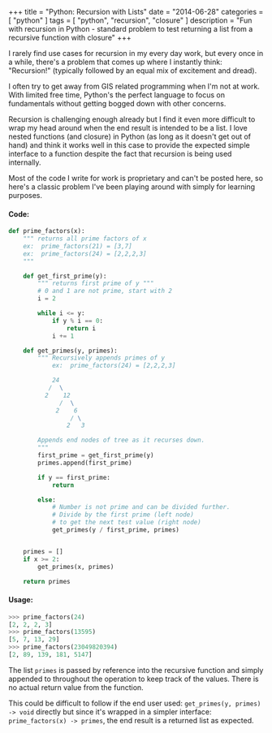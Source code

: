+++
title = "Python: Recursion with Lists"
date = "2014-06-28"
categories = [
  "python"
]
tags = [
  "python",
  "recursion",
  "closure"
]
description = "Fun with recursion in Python - standard problem to test returning a list from a recursive function with closure"
+++

I rarely find use cases for recursion in my every day work, but every once in a while, there's a problem that comes up where I instantly think: "Recursion!" (typically followed by an equal mix of excitement and dread).

I often try to get away from GIS related programming when I'm not at work.  With limited free time, Python's the perfect language to focus on fundamentals without getting bogged down with other concerns.

Recursion is challenging enough already but I find it even more difficult to wrap my head around when the end result is intended to be a list.  I love nested functions (and closure) in Python (as long as it doesn't get out of hand) and think it works well in this case to provide the expected simple interface to a function despite the fact that recursion is being used internally.

Most of the code I write for work is proprietary and can't be posted here, so here's a classic problem I've been playing around with simply for learning purposes.

#### Code:
```python
def prime_factors(x):
    """ returns all prime factors of x
    ex:  prime_factors(21) = [3,7]
    ex:  prime_factors(24) = [2,2,2,3]
    """

    def get_first_prime(y):
        """ returns first prime of y """
        # 0 and 1 are not prime, start with 2
        i = 2

        while i <= y:
            if y % i == 0:
                return i
            i += 1

    def get_primes(y, primes):
        """ Recursively appends primes of y
            ex:  prime_factors(24) = [2,2,2,3]

            24
           /  \
          2    12
              /  \
             2    6
                 / \
                2   3

        Appends end nodes of tree as it recurses down.
        """
        first_prime = get_first_prime(y)
        primes.append(first_prime)

        if y == first_prime:
            return

        else:
            # Number is not prime and can be divided further.
            # Divide by the first prime (left node)
            # to get the next test value (right node)
            get_primes(y / first_prime, primes)


    primes = []
    if x >= 2:
        get_primes(x, primes)

    return primes
```

#### Usage:
```python
>>> prime_factors(24)
[2, 2, 2, 3]
>>> prime_factors(13595)
[5, 7, 13, 29]
>>> prime_factors(23049820394)
[2, 89, 139, 181, 5147]
```


The list ```primes``` is passed by reference into the recursive function and simply appended to throughout the operation to keep track of the values.  There is no actual return value from the function.  

This could be difficult to follow if the end user used: ```get_primes(y, primes) -> void``` directly but since it's wrapped in a simpler interface:  ```prime_factors(x) -> primes```, the end result is a returned list as expected.
